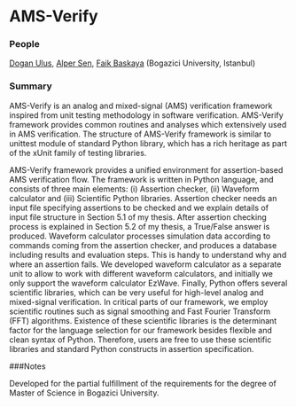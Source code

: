 AMS-Verify
==========

### People

  [Dogan Ulus](http://doganulus.com), [Alper Sen](http://www.cmpe.boun.edu.tr/~sen/), [Faik Baskaya](http://esaki.ee.boun.edu.tr/~baskaya/) (Bogazici University, Istanbul)

### Summary

AMS-Verify is an analog and mixed-signal (AMS) verification framework inspired from unit testing methodology in software verification. AMS-Verify framework provides common routines and analyses which extensively used in AMS verification. The structure of AMS-Verify framework is similar to unittest module of standard Python library, which has a rich heritage as part of the xUnit family of testing libraries.

AMS-Verify framework provides a unified environment for assertion-based AMS verification flow. The framework is written in Python language, and consists of three main elements: (i) Assertion checker, (ii) Waveform calculator and (iii) Scientific Python libraries. Assertion checker needs an input file specifying assertions to be checked and we explain details of input file structure in Section 5.1 of my thesis. After assertion checking process is explained in Section 5.2  of my thesis, a True/False answer is produced. Waveform calculator processes simulation data according to commands coming from the assertion checker, and produces a database including results and evaluation steps. This is handy to understand why and where an assertion fails. We developed waveform calculator as a separate unit to allow to work with different waveform calculators, and initially we only support the waveform calculator EzWave. Finally, Python offers several scientific libraries, which can be very useful for high-level analog and mixed-signal verification. In critical parts of our framework, we employ scientific routines such as signal smoothing and Fast Fourier Transform (FFT) algorithms. Existence of these scientific libraries is the determinant factor for the language selection for our framework besides flexible and clean syntax of Python. Therefore, users are free to use these scientific libraries and standard Python constructs in assertion specification.

###Notes

Developed for the partial fulfillment of the requirements for the degree of Master of Science in Bogazici University.
